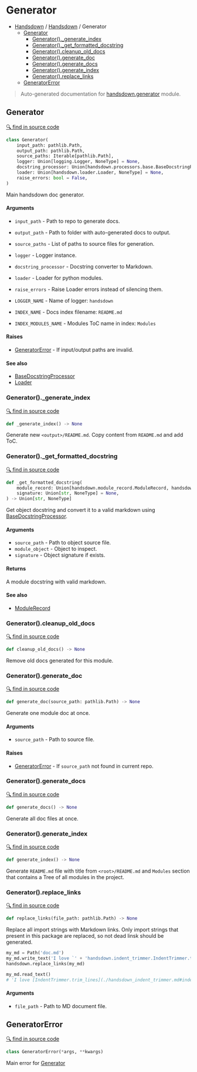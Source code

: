 # Generator

- [Handsdown](./README.md) / [Handsdown](./handsdown_index.md) / Generator
  - [Generator](#generator)
    - [Generator()._generate_index](#generator_generate_index)
    - [Generator()._get_formatted_docstring](#generator_get_formatted_docstring)
    - [Generator().cleanup_old_docs](#generatorcleanup_old_docs)
    - [Generator().generate_doc](#generatorgenerate_doc)
    - [Generator().generate_docs](#generatorgenerate_docs)
    - [Generator().generate_index](#generatorgenerate_index)
    - [Generator().replace_links](#generatorreplace_links)
  - [GeneratorError](#generatorerror)

> Auto-generated documentation for [handsdown.generator](../handsdown/generator.py) module.

## Generator

[🔍 find in source code](../handsdown/generator.py#L20)

```python
class Generator(
    input_path: pathlib.Path,
    output_path: pathlib.Path,
    source_paths: Iterable[pathlib.Path],
    logger: Union[logging.Logger, NoneType] = None,
    docstring_processor: Union[handsdown.processors.base.BaseDocstringProcessor, NoneType] = None,
    loader: Union[handsdown.loader.Loader, NoneType] = None,
    raise_errors: bool = False,
)
```

Main handsdown doc generator.

#### Arguments

- `input_path` - Path to repo to generate docs.
- `output_path` - Path to folder with auto-generated docs to output.
- `source_paths` - List of paths to source files for generation.
- `logger` - Logger instance.
- `docstring_processor` - Docstring converter to Markdown.
- `loader` - Loader for python modules.
- `raise_errors` - Raise Loader errors instead of silencing them.

- `LOGGER_NAME` - Name of logger: `handsdown`
- `INDEX_NAME` - Docs index filename: `README.md`
- `INDEX_MODULES_NAME` - Modules ToC name in index: `Modules`

#### Raises

- [GeneratorError](#generatorerror) - If input/output paths are invalid.

#### See also

- [BaseDocstringProcessor](./handsdown_processors_base.md#basedocstringprocessor)
- [Loader](./handsdown_loader.md#loader)

### Generator()._generate_index

[🔍 find in source code](../handsdown/generator.py#L388)

```python
def _generate_index() -> None
```

Generate new `<output>/README.md`. Copy content from `README.md` and add ToC.

### Generator()._get_formatted_docstring

[🔍 find in source code](../handsdown/generator.py#L334)

```python
def _get_formatted_docstring(
    module_record: Union[handsdown.module_record.ModuleRecord, handsdown.module_record.ModuleObjectRecord],
    signature: Union[str, NoneType] = None,
) -> Union[str, NoneType]
```

Get object docstring and convert it to a valid markdown using
[BaseDocstringProcessor](./handsdown_processors_base.md#basedocstringprocessor).

#### Arguments

- `source_path` - Path to object source file.
- `module_object` - Object to inspect.
- `signature` - Object signature if exists.

#### Returns

A module docstring with valid markdown.

#### See also

- [ModuleRecord](./handsdown_module_record.md#modulerecord)

### Generator().cleanup_old_docs

[🔍 find in source code](../handsdown/generator.py#L110)

```python
def cleanup_old_docs() -> None
```

Remove old docs generated for this module.

### Generator().generate_doc

[🔍 find in source code](../handsdown/generator.py#L130)

```python
def generate_doc(source_path: pathlib.Path) -> None
```

Generate one module doc at once.

#### Arguments

- `source_path` - Path to source file.

#### Raises

- [GeneratorError](#generatorerror) - If `source_path` not found in current repo.

### Generator().generate_docs

[🔍 find in source code](../handsdown/generator.py#L228)

```python
def generate_docs() -> None
```

Generate all doc files at once.

### Generator().generate_index

[🔍 find in source code](../handsdown/generator.py#L242)

```python
def generate_index() -> None
```

Generate `README.md` file with title from `<root>/README.md` and `Modules` section that
contains a Tree of all modules in the project.

### Generator().replace_links

[🔍 find in source code](../handsdown/generator.py#L268)

```python
def replace_links(file_path: pathlib.Path) -> None
```

Replace all import strings with Markdown links. Only import strings that present in this
package are replaced, so not dead linsk should be generated.

```python
my_md = Path('doc.md')
my_md.write_text('I love `' + 'handsdown.indent_trimmer.IndentTrimmer.trim_lines` function!')
handsdown.replace_links(my_md)

my_md.read_text()
# 'I love [IndentTrimmer.trim_lines](./handsdown_indent_trimmer.md#indenttrimmertrim_lines) function!'
```

#### Arguments

- `file_path` - Path to MD document file.

## GeneratorError

[🔍 find in source code](../handsdown/generator.py#L14)

```python
class GeneratorError(*args, **kwargs)
```

Main error for [Generator](#generator)
